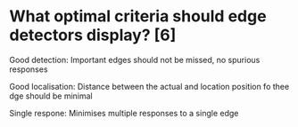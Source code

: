 # What optimal criteria should edge detectors display? [6]

Good detection:
Important edges should not be missed, no spurious responses

Good localisation:
Distance between the actual and location position fo thee dge should be minimal

Single respone:
Minimises multiple responses to a single edge
